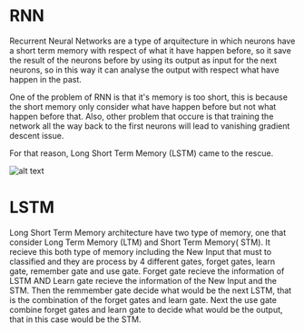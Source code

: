 # RNN

Recurrent Neural Networks are a type of arquitecture in which neurons have a short term memory with respect of what it have happen before, so it save the result of the neurons before by using its output as input for the next neurons, so in this way it can analyse the output with respect what have happen in the past.

One of the problem of RNN is that it's memory is too short, this is because the short memory only consider what have happen before but not what happen before that. Also, other problem that occure is that training the network all the way back to the first neurons will lead to vanishing gradient descent issue.

For that reason, Long Short Term Memory (LSTM) came to the rescue.

![alt text](https://raw.githubusercontent.com/rvaldivia95/RNN/branch/path/to/rnn.png)

# LSTM

Long Short Term Memory architecture have two type of memory, one that consider Long Term Memory (LTM) and Short Term Memory( STM). It recieve this both type of memory including the New Input that must to classified and they are process by 4 different gates, forget gates, learn gate, remember gate and use gate. Forget gate recieve the information of LSTM AND Learn gate recieve the information of the New Input and the STM. Then the remmember gate decide what would be the next LSTM, that is the combination of the forget gates and learn gate. Next the use gate combine forget gates and learn gate to decide what would be the output, that in this case would be the STM.
